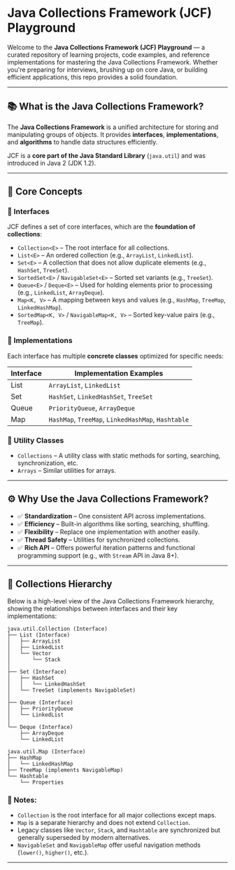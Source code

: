 # Java Collections Framework (JCF) Playground

Welcome to the **Java Collections Framework (JCF) Playground** — a curated repository of learning projects, code examples, and reference implementations for mastering the Java Collections Framework. Whether you're preparing for interviews, brushing up on core Java, or building efficient applications, this repo provides a solid foundation.

---

## 📚 What is the Java Collections Framework?

The **Java Collections Framework** is a unified architecture for storing and manipulating groups of objects. It provides **interfaces**, **implementations**, and **algorithms** to handle data structures efficiently.

JCF is a **core part of the Java Standard Library** (`java.util`) and was introduced in Java 2 (JDK 1.2).

---

## 🧠 Core Concepts

### 🔹 Interfaces

JCF defines a set of core interfaces, which are the **foundation of collections**:

- `Collection<E>` – The root interface for all collections.
- `List<E>` – An ordered collection (e.g., `ArrayList`, `LinkedList`).
- `Set<E>` – A collection that does not allow duplicate elements (e.g., `HashSet`, `TreeSet`).
- `SortedSet<E>` / `NavigableSet<E>` – Sorted set variants (e.g., `TreeSet`).
- `Queue<E>` / `Deque<E>` – Used for holding elements prior to processing (e.g., `LinkedList`, `ArrayDeque`).
- `Map<K, V>` – A mapping between keys and values (e.g., `HashMap`, `TreeMap`, `LinkedHashMap`).
- `SortedMap<K, V>` / `NavigableMap<K, V>` – Sorted key-value pairs (e.g., `TreeMap`).

### 🔹 Implementations

Each interface has multiple **concrete classes** optimized for specific needs:

| Interface | Implementation Examples     |
|-----------|-----------------------------|
| List      | `ArrayList`, `LinkedList`   |
| Set       | `HashSet`, `LinkedHashSet`, `TreeSet` |
| Queue     | `PriorityQueue`, `ArrayDeque` |
| Map       | `HashMap`, `TreeMap`, `LinkedHashMap`, `Hashtable` |

### 🔹 Utility Classes

- `Collections` – A utility class with static methods for sorting, searching, synchronization, etc.
- `Arrays` – Similar utilities for arrays.

---

## ⚙️ Why Use the Java Collections Framework?

- ✅ **Standardization** – One consistent API across implementations.
- ✅ **Efficiency** – Built-in algorithms like sorting, searching, shuffling.
- ✅ **Flexibility** – Replace one implementation with another easily.
- ✅ **Thread Safety** – Utilities for synchronized collections.
- ✅ **Rich API** – Offers powerful iteration patterns and functional programming support (e.g., with `Stream` API in Java 8+).

---

## 🌳 Collections Hierarchy

Below is a high-level view of the Java Collections Framework hierarchy, showing the relationships between interfaces and their key implementations:

```
java.util.Collection (Interface)
├── List (Interface)
│   ├── ArrayList
│   ├── LinkedList
│   └── Vector
│       └── Stack
│
├── Set (Interface)
│   ├── HashSet
│   │   └── LinkedHashSet
│   └── TreeSet (implements NavigableSet)
│
├── Queue (Interface)
│   ├── PriorityQueue
│   └── LinkedList
│
└── Deque (Interface)
    ├── ArrayDeque
    └── LinkedList

java.util.Map (Interface)
├── HashMap
│   └── LinkedHashMap
├── TreeMap (implements NavigableMap)
└── Hashtable
    └── Properties
```

### 📝 Notes:
- `Collection` is the root interface for all major collections except maps.
- `Map` is a separate hierarchy and does not extend `Collection`.
- Legacy classes like `Vector`, `Stack`, and `Hashtable` are synchronized but generally superseded by modern alternatives.
- `NavigableSet` and `NavigableMap` offer useful navigation methods (`lower()`, `higher()`, etc.).

---





